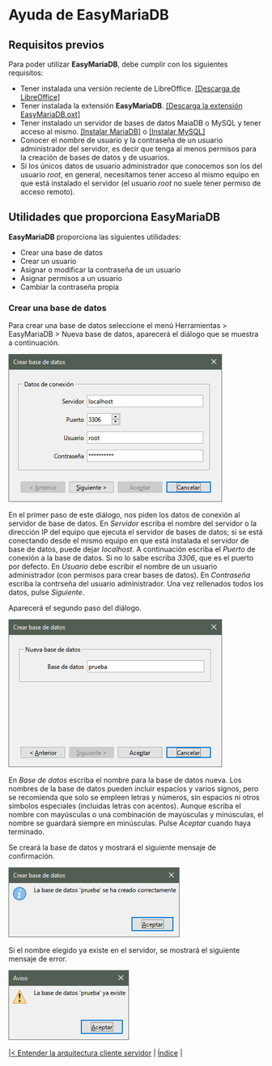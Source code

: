 # Ayuda de EasyMariaDB

## Requisitos previos

Para poder utilizar **EasyMariaDB**, debe cumplir con los siguientes requisitos:

- Tener instalada una versión reciente de LibreOffice. [[Descarga de LibreOffice]](https://es.libreoffice.org/descarga/libreoffice/)
- Tener instalada la extensión **EasyMariaDB**. [[Descarga la extensión EasyMariaDB.oxt]](https://github.com/jucasaca/Extension/releases)
- Tener instalado un servidor de bases de datos MaiaDB o MySQL y tener acceso al mismo. [[Instalar MariaDB]](InstalarMariaDB.md) o [[Instalar MySQL]](InstalarMySQL.md)
- Conocer el nombre de usuario y la contraseña de un usuario administrador del servidor, es decir que tenga al menos permisos para la creación de bases de datos y de usuarios.
- Si los únicos datos de usuario administrador que conocemos son los del usuario *root*, en general, necesitamos tener acceso al mismo equipo en que está instalado el servidor (el usuario *root* no suele tener permiso de acceso remoto).

## Utilidades que proporciona EasyMariaDB

**EasyMariaDB** proporciona las siguientes utilidades:

- Crear una base de datos
- Crear un usuario
- Asignar o modificar la contraseña de un usuario
- Asignar permisos a un usuario
- Cambiar la contraseña propia

### Crear una base de datos

Para crear una base de datos seleccione el menú Herramientas > EasyMariaDB > Nueva base de datos, aparecerá el diálogo que se muestra a continuación.

![Jekyll](/img/database1.png)

En el primer paso de este diálogo, nos piden los datos de conexión al servidor de base de datos. En *Servidor* escriba el nombre del servidor o la dirección IP del equipo que ejecuta el servidor de bases de datos; si se está conectando desde el mismo equipo en que está instalada el servidor de base de datos, puede dejar *localhost*. A continuación escriba el *Puerto* de conexión a la base de datos. Si no lo sabe escriba *3306*, que es el puerto por defecto. En *Usuario* debe escribir el nombre de un usuario administrador (con permisos para crear bases de datos). En *Contraseña* escriba la contrseña del usuario administrador. Una vez rellenados todos los datos, pulse *Siguiente*.

Aparecerá el segundo paso del diálogo.

![Jekyll](/img/database2.png)

En *Base de datos* escriba el nombre para la base de datos nueva. Los nombres de la base de datos pueden incluir espacios y varios signos, pero se recomienda que solo se empleen letras y números, sin espacios ni otros símbolos especiales (incluidas letras con acentos). Aunque escriba el nombre con mayúsculas o una combinación de mayúsculas y minúsculas, el nombre se guardará siempre en minúsculas. Pulse *Aceptar* cuando haya terminado.

Se creará la base de datos y mostrará el siguiente mensaje de confirmación.

![Jekyll](/img/database3.png)

Si el nombre elegido ya existe en el servidor, se mostrará el siguiente mensaje de error.

![Jekyll](/img/database4.png)

|[< Entender la arquitectura cliente servidor](clienteservidor.md) | [Índice](index.md#índice) |
